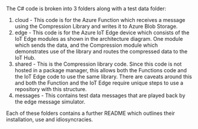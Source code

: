 The C# code is broken into 3 folders along with a test data folder:

1) cloud - This code is for the Azure Function which receives a message using the Compression Library and writes it to Azure Blob Storage.
2) edge - This code is for the Azure IoT Edge device which consists of the IoT Edge modules as shown in the architecture diagram.  One module which sends the data, and the Compression module which demonstrates use of the library and routes the compressed data to the IoT Hub.
3) shared - This is the Compression library code.  Since this code is not hosted in a package manager, this allows both the Functions code and the IoT Edge code to use the same library.  There are caveats around this and both the Function and the IoT Edge require unique steps to use a repository with this structure.
4) messages - This contains test data messages that are played back by the edge message simulator.

Each of these folders contains a further README which outlines their installation, use and idiosyncracies.